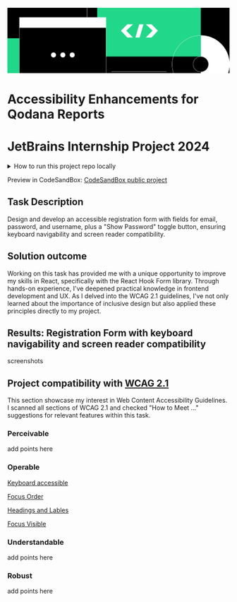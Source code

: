 ![jbcanvas-half.svg](images/jbcanvas-half.svg)
# Accessibility Enhancements for Qodana Reports
# JetBrains Internship Project 2024

<details><summary>How to run this project repo locally</summary>

This project was bootstrapped with [Create React App](https://github.com/facebook/create-react-app).


In the project directory, you can run:

### `npm start`

Runs the app in the development mode.\
Open [http://localhost:3000](http://localhost:3000) to view it in your browser.

The page will reload when you make changes.\
You may also see any lint errors in the console.
</details>

Preview in CodeSandBox: [CodeSandBox public project](https://codesandbox.io/p/sandbox/accessible-registration-form-8kcn9p?file=%2Fsrc%2FApp.css%3A6%2C1&layout=%257B%2522sidebarPanel%2522%253A%2522EXPLORER%2522%252C%2522rootPanelGroup%2522%253A%257B%2522direction%2522%253A%2522horizontal%2522%252C%2522contentType%2522%253A%2522UNKNOWN%2522%252C%2522type%2522%253A%2522PANEL_GROUP%2522%252C%2522id%2522%253A%2522ROOT_LAYOUT%2522%252C%2522panels%2522%253A%255B%257B%2522type%2522%253A%2522PANEL_GROUP%2522%252C%2522contentType%2522%253A%2522UNKNOWN%2522%252C%2522direction%2522%253A%2522vertical%2522%252C%2522id%2522%253A%2522clvcai6a400063b6gptibo7m2%2522%252C%2522sizes%2522%253A%255B100%252C0%255D%252C%2522panels%2522%253A%255B%257B%2522type%2522%253A%2522PANEL_GROUP%2522%252C%2522contentType%2522%253A%2522EDITOR%2522%252C%2522direction%2522%253A%2522horizontal%2522%252C%2522id%2522%253A%2522EDITOR%2522%252C%2522panels%2522%253A%255B%257B%2522type%2522%253A%2522PANEL%2522%252C%2522contentType%2522%253A%2522EDITOR%2522%252C%2522id%2522%253A%2522clvcai6a400023b6gki4fv4xy%2522%257D%255D%257D%252C%257B%2522type%2522%253A%2522PANEL_GROUP%2522%252C%2522contentType%2522%253A%2522SHELLS%2522%252C%2522direction%2522%253A%2522horizontal%2522%252C%2522id%2522%253A%2522SHELLS%2522%252C%2522panels%2522%253A%255B%257B%2522type%2522%253A%2522PANEL%2522%252C%2522contentType%2522%253A%2522SHELLS%2522%252C%2522id%2522%253A%2522clvcai6a400033b6giwfjzao3%2522%257D%255D%252C%2522sizes%2522%253A%255B100%255D%257D%255D%257D%252C%257B%2522type%2522%253A%2522PANEL_GROUP%2522%252C%2522contentType%2522%253A%2522DEVTOOLS%2522%252C%2522direction%2522%253A%2522vertical%2522%252C%2522id%2522%253A%2522DEVTOOLS%2522%252C%2522panels%2522%253A%255B%257B%2522type%2522%253A%2522PANEL%2522%252C%2522contentType%2522%253A%2522DEVTOOLS%2522%252C%2522id%2522%253A%2522clvcai6a400053b6gqmqwidf6%2522%257D%255D%252C%2522sizes%2522%253A%255B100%255D%257D%255D%252C%2522sizes%2522%253A%255B53.7440958419043%252C46.2559041580957%255D%257D%252C%2522tabbedPanels%2522%253A%257B%2522clvcai6a400023b6gki4fv4xy%2522%253A%257B%2522tabs%2522%253A%255B%257B%2522id%2522%253A%2522clvcai6a300013b6gpt6o4p5u%2522%252C%2522mode%2522%253A%2522permanent%2522%252C%2522type%2522%253A%2522FILE%2522%252C%2522filepath%2522%253A%2522%252Fsrc%252Findex.js%2522%252C%2522state%2522%253A%2522IDLE%2522%257D%252C%257B%2522id%2522%253A%2522clvcawphk00023b6g86itdfk8%2522%252C%2522mode%2522%253A%2522permanent%2522%252C%2522type%2522%253A%2522FILE%2522%252C%2522initialSelections%2522%253A%255B%257B%2522startLineNumber%2522%253A1%252C%2522startColumn%2522%253A1%252C%2522endLineNumber%2522%253A67%252C%2522endColumn%2522%253A1%257D%255D%252C%2522filepath%2522%253A%2522%252Fsrc%252FReactForm.jsx%2522%252C%2522state%2522%253A%2522IDLE%2522%257D%252C%257B%2522id%2522%253A%2522clvhqgr8700023b6gw4xezv4o%2522%252C%2522mode%2522%253A%2522permanent%2522%252C%2522type%2522%253A%2522FILE%2522%252C%2522initialSelections%2522%253A%255B%257B%2522startLineNumber%2522%253A6%252C%2522startColumn%2522%253A1%252C%2522endLineNumber%2522%253A6%252C%2522endColumn%2522%253A1%257D%255D%252C%2522filepath%2522%253A%2522%252Fsrc%252FApp.css%2522%252C%2522state%2522%253A%2522IDLE%2522%257D%255D%252C%2522id%2522%253A%2522clvcai6a400023b6gki4fv4xy%2522%252C%2522activeTabId%2522%253A%2522clvhqgr8700023b6gw4xezv4o%2522%257D%252C%2522clvcai6a400053b6gqmqwidf6%2522%253A%257B%2522id%2522%253A%2522clvcai6a400053b6gqmqwidf6%2522%252C%2522activeTabId%2522%253A%2522clvcai6a400043b6g3qo61u1k%2522%252C%2522tabs%2522%253A%255B%257B%2522id%2522%253A%2522clvcai6a400043b6g3qo61u1k%2522%252C%2522mode%2522%253A%2522permanent%2522%252C%2522type%2522%253A%2522UNASSIGNED_PORT%2522%252C%2522port%2522%253A0%252C%2522path%2522%253A%2522%252F%2522%257D%252C%257B%2522type%2522%253A%2522SANDBOX_INFO%2522%252C%2522id%2522%253A%2522clvhqcbtv00243b6irprmdqk4%2522%252C%2522mode%2522%253A%2522permanent%2522%257D%255D%257D%252C%2522clvcai6a400033b6giwfjzao3%2522%253A%257B%2522tabs%2522%253A%255B%255D%252C%2522id%2522%253A%2522clvcai6a400033b6giwfjzao3%2522%257D%257D%252C%2522showDevtools%2522%253Atrue%252C%2522showShells%2522%253Afalse%252C%2522showSidebar%2522%253Atrue%252C%2522sidebarPanelSize%2522%253A10%257D)

## Task Description
Design and develop an accessible registration form with fields for email, password, and username, plus a "Show Password" toggle button, ensuring keyboard navigability and screen reader compatibility.

## Solution outcome
Working on this task has provided me with a unique opportunity to improve my skills in React, specifically with the React Hook Form library. Through hands-on experience, I've deepened practical knowledge in frontend development and UX. 
As I delved into the WCAG 2.1 guidelines, I've not only learned about the importance of inclusive design but also applied these principles directly to my project. 

## Results: Registration Form with keyboard navigability and screen reader compatibility
screenshots

## Project compatibility with  [WCAG 2.1](https://www.w3.org/TR/WCAG21/)
This section showcase my interest in Web Content Accessibility Guidelines.
I scanned all sections of WCAG 2.1 and checked "How to Meet ..." suggestions for relevant features within this task.

### Perceivable
add points here

### Operable
[Keyboard accessible](https://www.w3.org/TR/WCAG21/#keyboard-accessible)

[Focus Order](https://www.w3.org/TR/WCAG21/#focus-order)

[Headings and Lables](https://www.w3.org/TR/WCAG21/#headings-and-labels)

[Focus Visible](https://www.w3.org/TR/WCAG21/#focus-visible)

### Understandable
add points here

### Robust
add points here